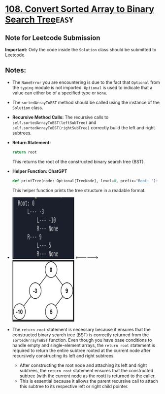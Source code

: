 # [108. Convert Sorted Array to Binary Search Tree](https://leetcode.com/problems/convert-sorted-array-to-binary-search-tree/description/?envType=problem-list-v2&envId=p29oug1s)`EASY`

## Note for Leetcode Submission

**Important:** Only the code inside the `Solution` class should be submitted to Leetcode.

## Notes:
- The `NameError` you are encountering is due to the fact that `Optional` from the `typing` module is not imported. `Optional` is used to indicate that a value can either be of a specified type or `None`.
- The `sortedArrayToBST` method should be called using the instance of the `Solution` class. 
- **Recursive Method Calls:**
   The recursive calls to `self.sortedArrayToBST(leftSubTree)` and `self.sortedArrayToBST(rightSubTree)` correctly build the left and right subtrees.
- **Return Statement:**
   ```python
   return root
   ```
   This returns the root of the constructed binary search tree (BST).


- **Helper Function: ChatGPT**
   ```python
   def printTree(node: Optional[TreeNode], level=0, prefix="Root: "):
   ```
   
   This helper function prints the tree structure in a readable format.

-    <img src="image.png" alt="image" width="200" height="200" />  <------>  <img src="image-2.png" alt="image" width="200" height="200"/>

- The `return root` statement is necessary because it ensures that the constructed binary search tree (BST) is correctly returned from the `sortedArrayToBST` function. Even though you have base conditions to handle empty and single-element arrays, the `return root` statement is required to return the entire subtree rooted at the current node after recursively constructing its left and right subtrees.
   - After constructing the root node and attaching its left and right subtrees, the `return root` statement ensures that the constructed subtree (with the current node as the root) is returned to the caller.
   - This is essential because it allows the parent recursive call to attach this subtree to its respective left or right child pointer.